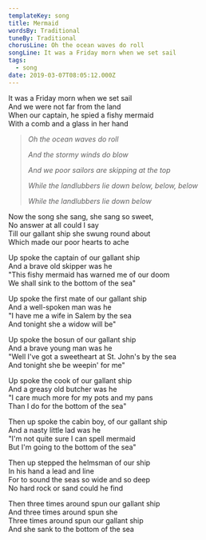 ```yaml
---
templateKey: song
title: Mermaid
wordsBy: Traditional
tuneBy: Traditional
chorusLine: Oh the ocean waves do roll
songLine: It was a Friday morn when we set sail
tags:
  - song
date: 2019-03-07T08:05:12.000Z
---
```

It was a Friday morn when we set sail\
And we were not far from the land\
When our captain, he spied a fishy mermaid\
With a comb and a glass in her hand

> _Oh the ocean waves do roll_
>
> _And the stormy winds do blow_
>
> _And we poor sailors are skipping at the top_
>
> _While the landlubbers lie down below, below, below_
>
> _While the landlubbers lie down below_

Now the song she sang, she sang so sweet,\
No answer at all could I say\
Till our gallant ship she swung round about\
Which made our poor hearts to ache

Up spoke the captain of our gallant ship\
And a brave old skipper was he\
"This fishy mermaid has warned me of our doom\
We shall sink to the bottom of the sea"

Up spoke the first mate of our gallant ship\
And a well-spoken man was he\
"I have me a wife in Salem by the sea\
And tonight she a widow will be"

Up spoke the bosun of our gallant ship\
And a brave young man was he\
"Well I've got a sweetheart at St. John's by the sea\
And tonight she be weepin' for me"

Up spoke the cook of our gallant ship\
And a greasy old butcher was he\
"I care much more for my pots and my pans\
Than I do for the bottom of the sea"

Then up spoke the cabin boy, of our gallant ship\
And a nasty little lad was he\
"I'm not quite sure I can spell mermaid\
But I'm going to the bottom of the sea"

Then up stepped the helmsman of our ship\
In his hand a lead and line\
For to sound the seas so wide and so deep\
No hard rock or sand could he find

Then three times around spun our gallant ship\
And three times around spun she\
Three times around spun our gallant ship\
And she sank to the bottom of the sea
